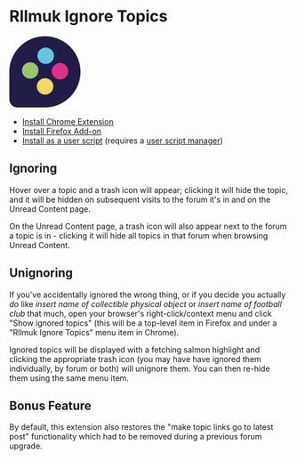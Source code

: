 # Rllmuk Ignore Topics

![Rllmuk Logo](icons/icon128.png)

* [Install Chrome Extension]()
* [Install Firefox Add-on]()
* [Install as a user script](https://greasyfork.org/en/scripts/38321-rllmuk-topic-ignore-list-invision-4) (requires a [user script manager](https://greasyfork.org/en#home-step-1))

## Ignoring

Hover over a topic and a trash icon will appear; clicking it will hide the topic, and it will be hidden on subsequent visits to the forum it's in and on the Unread Content page.

On the Unread Content page, a trash icon will also appear next to the forum a topic is in - clicking it will hide all topics in that forum when browsing Unread Content.

## Unignoring

If you've accidentally ignored the wrong thing, or if you decide you actually _do_ like _insert name of collectible physical object_ or _insert name of football club_ that much, open your browser's right-click/context menu and click "Show ignored topics" (this will be a top-level item in Firefox and under a "Rllmuk Ignore Topics" menu item in Chrome).

Ignored topics will be displayed with a fetching salmon highlight and clicking the appropriate trash icon (you may have have ignored them individually, by forum or both) will unignore them. You can then re-hide them using the same menu item.

## Bonus Feature

By default, this extension also restores the "make topic links go to latest post" functionality which had to be removed during a previous forum upgrade.
